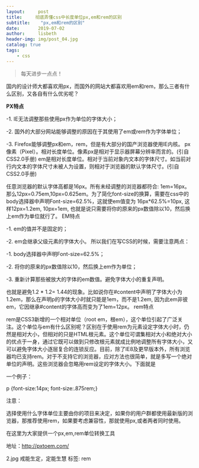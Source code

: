 ```yaml
---
layout:     post
title:     彻底弄懂css中长度单位px,em和rem的区别
subtitle:    "px,em和rem的区别"
date:       2019-07-02
author:     lisbeth
header-img: img/post_04.jpg
catalog: true
tags:
    - css
---
```

>每天进步一点点！

国内的设计师大都喜欢用px，而国外的网站大都喜欢用em和rem，那么三者有什么区别，又各自有什么优劣呢？

**PX特点**

-1. IE无法调整那些使用px作为单位的字体大小；

-2. 国外的大部分网站能够调整的原因在于其使用了em或rem作为字体单位；

-3. Firefox能够调整px和em，rem，但是有大部分的国产浏览器使用IE内核。
px像素（Pixel）。相对长度单位。像素px是相对于显示器屏幕分辨率而言的。(引自CSS2.0手册)
em是相对长度单位。相对于当前对象内文本的字体尺寸。如当前对行内文本的字体尺寸未被人为设置，则相对于浏览器的默认字体尺寸。(引自CSS2.0手册)

任意浏览器的默认字体高都是16px。所有未经调整的浏览器都符合: 1em=16px。那么12px=0.75em,10px=0.625em。为了简化font-size的换算，需要在css中的body选择器中声明Font-size=62.5%，这就使em值变为 16px*62.5%=10px, 这样12px=1.2em, 10px=1em, 也就是说只需要将你的原来的px数值除以10，然后换上em作为单位就行了。
EM特点

-1. em的值并不是固定的；

-2. em会继承父级元素的字体大小。
所以我们在写CSS的时候，需要注意两点：

-1. body选择器中声明Font-size=62.5%；

-2. 将你的原来的px数值除以10，然后换上em作为单位；

-3. 重新计算那些被放大的字体的em数值。避免字体大小的重复声明。

也就是避免1.2 * 1.2= 1.44的现象。比如说你在#content中声明了字体大小为1.2em，那么在声明p的字体大小时就只能是1em，而不是1.2em, 因为此em非彼em，它因继承#content的字体高而变为了1em=12px。
rem特点

rem是CSS3新增的一个相对单位（root em，根em），这个单位引起了广泛关注。这个单位与em有什么区别呢？区别在于使用rem为元素设定字体大小时，仍然是相对大小，但相对的只是HTML根元素。这个单位可谓集相对大小和绝对大小的优点于一身，通过它既可以做到只修改根元素就成比例地调整所有字体大小，又可以避免字体大小逐层复合的连锁反应。目前，除了IE8及更早版本外，所有浏览器均已支持rem。对于不支持它的浏览器，应对方法也很简单，就是多写一个绝对单位的声明。这些浏览器会忽略用rem设定的字体大小。下面就是

一个例子：

p {font-size:14px; font-size:.875rem;}

注意：

选择使用什么字体单位主要由你的项目来决定，如果你的用户群都使用最新版的浏览器，那推荐使用rem，如果要考虑兼容性，那就使用px,或者两者同时使用。

在这里为大家提供一个px,em,rem单位转换工具

地址：http://pxtoem.com/

2.jpg
戒能生定，定能生慧
标签: rem
